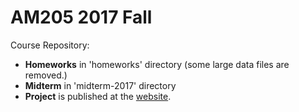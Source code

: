 # AM205 2017 Fall

Course Repository:
- **Homeworks** in 'homeworks' directory (some large data files are removed.)
- **Midterm** in 'midterm-2017' directory
- **Project** is published at the [website](https://jasmineeeeetong.github.io/AM205_17Fall_Project_Publish/).
